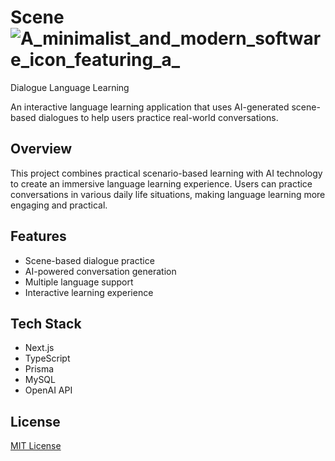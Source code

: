 # Scene![A_minimalist_and_modern_software_icon_featuring_a_](https://github.com/user-attachments/assets/528c7f15-96cb-497d-8a37-96db53d1bc39)
 Dialogue Language Learning

An interactive language learning application that uses AI-generated scene-based dialogues to help users practice real-world conversations.

## Overview

This project combines practical scenario-based learning with AI technology to create an immersive language learning experience. Users can practice conversations in various daily life situations, making language learning more engaging and practical.

## Features

- Scene-based dialogue practice
- AI-powered conversation generation
- Multiple language support
- Interactive learning experience

## Tech Stack

- Next.js
- TypeScript
- Prisma
- MySQL
- OpenAI API

## License

[MIT License](LICENSE)
